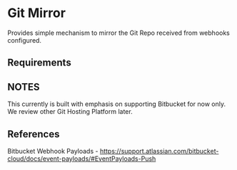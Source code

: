 # Git Mirror
Provides simple mechanism to mirror the Git Repo received from webhooks configured.

## Requirements



## NOTES
This currently is built with emphasis on supporting Bitbucket for now only.  We review other Git Hosting Platform later.

## References
Bitbucket Webhook Payloads - https://support.atlassian.com/bitbucket-cloud/docs/event-payloads/#EventPayloads-Push
